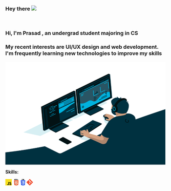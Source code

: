 ### Hey there <img src="https://media.giphy.com/media/hvRJCLFzcasrR4ia7z/giphy.gif" width="25px">

<br />

### Hi, I'm Prasad , an undergrad student majoring in CS
### My recent interests are UI/UX design and web development. I'm frequently learning new technologies to improve my skills


<img align="center" alt="GIF" src="./img/code.gif" width="500" height="320" />
  
  
**Skills:**  

<code><img height="20" src="./img/js.png"></code>
<code><img height="20" src="./img/html.png"></code>
<code><img height="20" src="./img/css.png"></code>
<code><img height="20" src="./img/git.png"></code>



